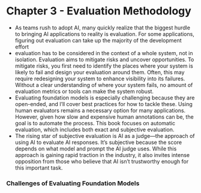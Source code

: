 # Chapter 3 - Evaluation Methodology

- As teams rush to adopt AI, many quickly realize that the biggest hurdle to bringing AI applications to reality is evaluation. For some applications, figuring out evaluation can take up the majority of the development effort
- evaluation has to be considered in the context of a whole system, not in isolation. Evaluation aims to mitigate risks and uncover opportunities. To mitigate risks, you first need to identify the places where your system is likely to fail and design your evaluation around them. Often, this may require redesigning your system to enhance visibility into its failures. Without a clear understanding of where your system fails, no amount of evaluation metrics or tools can make the system robust.
- Evaluating foundation models is especially challenging because they are open-ended, and I’ll cover best practices for how to tackle these. Using human evaluators remains a necessary option for many applications. However, given how slow and expensive human annotations can be, the goal is to automate the process. This book focuses on automatic evaluation, which includes both exact and subjective evaluation.
- The rising star of subjective evaluation is AI as a judge—the approach of using AI to evaluate AI responses. It’s subjective because the score depends on what model and prompt the AI judge uses. While this approach is gaining rapid traction in the industry, it also invites intense opposition from those who believe that AI isn’t trustworthy enough for this important task.

### Challenges of Evaluating Foundation Models

